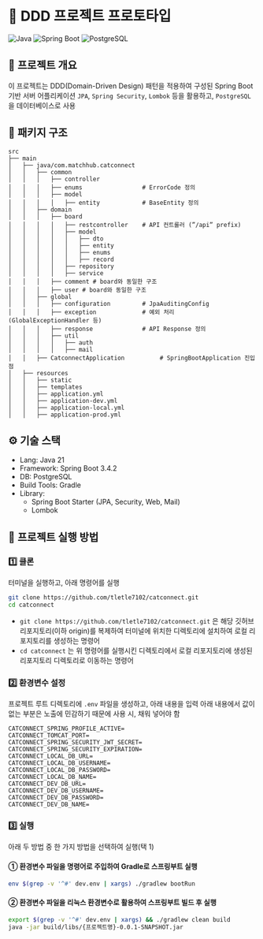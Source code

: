# 🚀 DDD 프로젝트 프로토타입
![Java](https://img.shields.io/badge/Java-21-blue)
![Spring Boot](https://img.shields.io/badge/Spring%20Boot-3.4.2-green)
![PostgreSQL](https://img.shields.io/badge/PostgreSQL-latest-lightblue)

## 🎯 프로젝트 개요
이 프로젝트는 DDD(Domain-Driven Design) 패턴을 적용하여 구성된 Spring Boot 기반 서버 어플리케이션
`JPA`, `Spring Security`, `Lombok` 등을 활용하고, `PostgreSQL`을 데이터베이스로 사용

## 📁 패키지 구조

```
src 
├── main
│   ├── java/com.matchhub.catconnect
│   │   ├── common
│   │   │   ├── controller
│   │   │   ├── enums                 # ErrorCode 정의
│   │   │   ├── model
│   │   │   │   ├── entity            # BaseEntity 정의
│   │   ├── domain
│   │   │   ├── board
│   │   │   │   ├── restcontroller    # API 컨트롤러 (”/api” prefix)
│   │   │   │   ├── model
│   │   │   │   │   ├── dto
│   │   │   │   │   ├── entity
│   │   │   │   │   ├── enums
│   │   │   │   │   ├── record
│   │   │   │   ├── repository
│   │   │   │   ├── service
│   │   │   ├── comment # board와 동일한 구조
│   │   │   ├── user # board와 동일한 구조
│   │   ├── global
│   │   │   ├── configuration         # JpaAuditingConfig
│   │   │   ├── exception             # 예외 처리 (GlobalExceptionHandler 등)
│   │   │   ├── response              # API Response 정의
│   │   │   ├── util
│   │   │   │   ├── auth
│   │   │   │   ├── mail
│   │   ├── CatconnectApplication          # SpringBootApplication 진입점
│   ├── resources
│   │   ├── static
│   │   ├── templates
│   │   ├── application.yml
│   │   ├── application-dev.yml
│   │   ├── application-local.yml
│   │   ├── application-prod.yml
```

## ⚙️ 기술 스택
- Lang: Java 21
- Framework: Spring Boot 3.4.2
- DB: PostgreSQL
- Build Tools: Gradle
- Library:
    - Spring Boot Starter (JPA, Security, Web, Mail)
    - Lombok

## 🚀 프로젝트 실행 방법
### 1️⃣ 클론
터미널을 실행하고, 아래 명령어를 실행

```sh
git clone https://github.com/tletle7102/catconnect.git
cd catconnect
```

- `git clone https://github.com/tletle7102/catconnect.git` 은 해당 깃허브 리포지토리(이하 origin)를 복제하여 터미널에 위치한 디렉토리에 설치하여 로컬 리포지토리를 생성하는 명령어
- `cd catconnect` 는 위 명령어를 실행시킨 디렉토리에서 로컬 리포지토리에 생성된 리포지토리 디렉토리로 이동하는 명령어

### 2️⃣ 환경변수 설정
프로젝트 루트 디렉토리에 `.env` 파일을 생성하고, 아래 내용을 입력
아래 내용에서 값이 없는 부분은 노출에 민감하기 때문에 사용 시, 채워 넣어야 함

```env
CATCONNECT_SPRING_PROFILE_ACTIVE= 
CATCONNECT_TOMCAT_PORT= 
CATCONNECT_SPRING_SECURITY_JWT_SECRET=
CATCONNECT_SPRING_SECURITY_EXPIRATION= 
CATCONNECT_LOCAL_DB_URL= 
CATCONNECT_LOCAL_DB_USERNAME= 
CATCONNECT_LOCAL_DB_PASSWORD= 
CATCONNECT_LOCAL_DB_NAME= 
CATCONNECT_DEV_DB_URL= 
CATCONNECT_DEV_DB_USERNAME= 
CATCONNECT_DEV_DB_PASSWORD= 
CATCONNECT_DEV_DB_NAME= 

```

### 3️⃣ 실행

아래 두 방법 중 한 가지 방법을 선택하여 실행(택 1)


#### ① 환경변수 파일을 명령어로 주입하여 Gradle로 스프링부트 실행

```sh
env $(grep -v '^#' dev.env | xargs) ./gradlew bootRun
```

#### ② 환경변수 파일을 리눅스 환경변수로 활용하여 스프링부트 빌드 후 실행

```sh
export $(grep -v '^#' dev.env | xargs) && ./gradlew clean build
java -jar build/libs/{프로젝트명}-0.0.1-SNAPSHOT.jar
```
